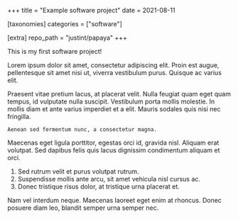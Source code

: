 +++
title = "Example software project"
date = 2021-08-11

[taxonomies]
categories = ["software"]

[extra]
repo_path = "justint/papaya"
+++

This is my first software project!

<!-- more -->

Lorem ipsum dolor sit amet, consectetur adipiscing elit. Proin est augue, pellentesque sit amet nisi ut, viverra vestibulum purus. Quisque ac varius elit. 

Praesent vitae pretium lacus, at placerat velit. Nulla feugiat quam eget quam tempus, id vulputate nulla suscipit. Vestibulum porta mollis molestie. In mollis diam et ante varius imperdiet et a elit. Mauris sodales quis nisi nec fringilla. 

    Aenean sed fermentum nunc, a consectetur magna.

Maecenas eget ligula porttitor, egestas orci id, gravida nisl. Aliquam erat volutpat. Sed dapibus felis quis lacus dignissim condimentum aliquam et orci. 

1. Sed rutrum velit et purus volutpat rutrum. 
2. Suspendisse mollis ante arcu, sit amet vehicula nisl cursus ac. 
3. Donec tristique risus dolor, at tristique urna placerat et. 

Nam vel interdum neque. Maecenas laoreet eget enim at rhoncus. Donec posuere diam leo, blandit semper urna semper nec. 
